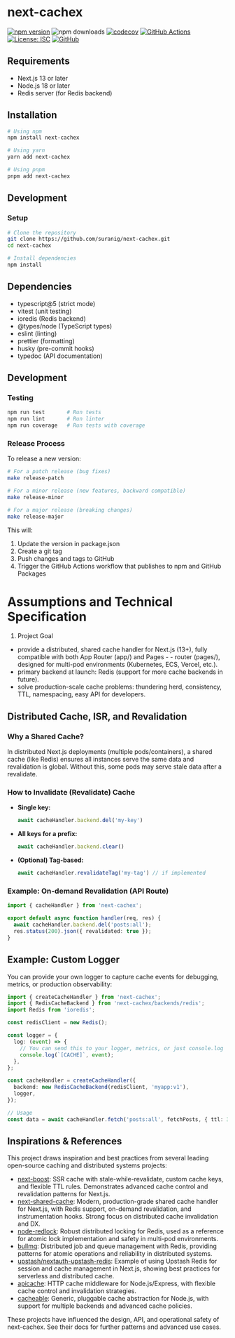 # next-cachex

[![npm version](https://badge.fury.io/js/next-cachex.svg)](https://badge.fury.io/js/next-cachex)
![npm downloads](https://img.shields.io/npm/dt/next-cachex)
[![codecov](https://codecov.io/gh/suranig/next-cachex/branch/master/graph/badge.svg)](https://codecov.io/gh/suranig/next-cachex)
[![GitHub Actions](https://github.com/suranig/next-cachex/actions/workflows/ci.yml/badge.svg)](https://github.com/suranig/next-cachex/actions/workflows/ci.yml)
[![License: ISC](https://img.shields.io/badge/License-ISC-blue.svg)](https://opensource.org/licenses/ISC)
[![GitHub](https://img.shields.io/badge/GitHub-suranig%2Fnext--cachex-black?logo=github)](https://github.com/suranig/next-cachex)

## Requirements
- Next.js 13 or later
- Node.js 18 or later
- Redis server (for Redis backend)

## Installation

```sh
# Using npm
npm install next-cachex

# Using yarn
yarn add next-cachex

# Using pnpm
pnpm add next-cachex
```

## Development

### Setup
```sh
# Clone the repository
git clone https://github.com/suranig/next-cachex.git
cd next-cachex

# Install dependencies
npm install
```

## Dependencies
- typescript@5 (strict mode)
- vitest (unit testing)
- ioredis (Redis backend)
- @types/node (TypeScript types)
- eslint (linting)
- prettier (formatting)
- husky (pre-commit hooks)
- typedoc (API documentation)

## Development

### Testing
```sh
npm run test       # Run tests
npm run lint       # Run linter
npm run coverage   # Run tests with coverage
```

### Release Process
To release a new version:

```sh
# For a patch release (bug fixes)
make release-patch

# For a minor release (new features, backward compatible)
make release-minor

# For a major release (breaking changes)
make release-major
```

This will:
1. Update the version in package.json
2. Create a git tag
3. Push changes and tags to GitHub
4. Trigger the GitHub Actions workflow that publishes to npm and GitHub Packages

# Assumptions and Technical Specification

1. Project Goal
- provide a distributed, shared cache handler for Next.js (13+), fully compatible with both App Router (app/) and Pages - - router (pages/), designed for multi-pod environments (Kubernetes, ECS, Vercel, etc.).
- primary backend at launch: Redis (support for more cache backends in future).
- solve production-scale cache problems: thundering herd, consistency, TTL, namespacing, easy API for developers.

## Distributed Cache, ISR, and Revalidation

### Why a Shared Cache?
In distributed Next.js deployments (multiple pods/containers), a shared cache (like Redis) ensures all instances serve the same data and revalidation is global. Without this, some pods may serve stale data after a revalidate.

### How to Invalidate (Revalidate) Cache
- **Single key:**
  ```ts
  await cacheHandler.backend.del('my-key')
  ```
- **All keys for a prefix:**
  ```ts
  await cacheHandler.backend.clear()
  ```
- **(Optional) Tag-based:**
  ```ts
  await cacheHandler.revalidateTag('my-tag') // if implemented
  ```

### Example: On-demand Revalidation (API Route)
```ts
import { cacheHandler } from 'next-cachex';

export default async function handler(req, res) {
  await cacheHandler.backend.del('posts:all');
  res.status(200).json({ revalidated: true });
}
```

## Example: Custom Logger

You can provide your own logger to capture cache events for debugging, metrics, or production observability:

```ts
import { createCacheHandler } from 'next-cachex';
import { RedisCacheBackend } from 'next-cachex/backends/redis';
import Redis from 'ioredis';

const redisClient = new Redis();

const logger = {
  log: (event) => {
    // You can send this to your logger, metrics, or just console.log
    console.log(`[CACHE]`, event);
  },
};

const cacheHandler = createCacheHandler({
  backend: new RedisCacheBackend(redisClient, 'myapp:v1'),
  logger,
});

// Usage
const data = await cacheHandler.fetch('posts:all', fetchPosts, { ttl: 300 });
```

## Inspirations & References

This project draws inspiration and best practices from several leading open-source caching and distributed systems projects:

- [next-boost](https://github.com/next-boost/next-boost): SSR cache with stale-while-revalidate, custom cache keys, and flexible TTL rules. Demonstrates advanced cache control and revalidation patterns for Next.js.
- [next-shared-cache](https://github.com/caching-tools/next-shared-cache): Modern, production-grade shared cache handler for Next.js, with Redis support, on-demand revalidation, and instrumentation hooks. Strong focus on distributed cache invalidation and DX.
- [node-redlock](https://github.com/mike-marcacci/node-redlock): Robust distributed locking for Redis, used as a reference for atomic lock implementation and safety in multi-pod environments.
- [bullmq](https://github.com/taskforcesh/bullmq): Distributed job and queue management with Redis, providing patterns for atomic operations and reliability in distributed systems.
- [upstash/nextauth-upstash-redis](https://github.com/upstash/examples/tree/main/examples/nextauth-upstash-redis): Example of using Upstash Redis for session and cache management in Next.js, showing best practices for serverless and distributed cache.
- [apicache](https://github.com/kwhitley/apicache): HTTP cache middleware for Node.js/Express, with flexible cache control and invalidation strategies.
- [cacheable](https://github.com/jaredwray/cacheable): Generic, pluggable cache abstraction for Node.js, with support for multiple backends and advanced cache policies.

These projects have influenced the design, API, and operational safety of next-cachex. See their docs for further patterns and advanced use cases.

